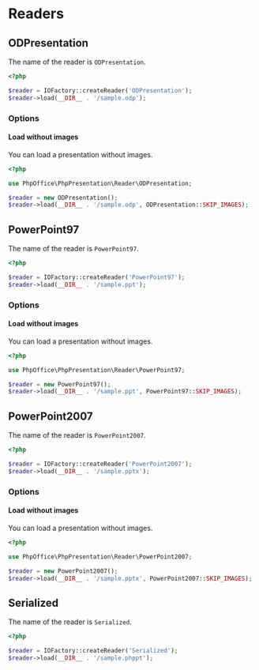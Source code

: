 # Readers

## ODPresentation
The name of the reader is `ODPresentation`.

``` php
<?php

$reader = IOFactory::createReader('ODPresentation');
$reader->load(__DIR__ . '/sample.odp');
```

### Options

#### Load without images

You can load a presentation without images.

``` php
<?php

use PhpOffice\PhpPresentation\Reader\ODPresentation;

$reader = new ODPresentation();
$reader->load(__DIR__ . '/sample.odp', ODPresentation::SKIP_IMAGES);
```

## PowerPoint97
The name of the reader is `PowerPoint97`.

``` php
<?php

$reader = IOFactory::createReader('PowerPoint97');
$reader->load(__DIR__ . '/sample.ppt');
```

### Options

#### Load without images

You can load a presentation without images.

``` php
<?php

use PhpOffice\PhpPresentation\Reader\PowerPoint97;

$reader = new PowerPoint97();
$reader->load(__DIR__ . '/sample.ppt', PowerPoint97::SKIP_IMAGES);
```

## PowerPoint2007
The name of the reader is `PowerPoint2007`.

``` php
<?php

$reader = IOFactory::createReader('PowerPoint2007');
$reader->load(__DIR__ . '/sample.pptx');
```

### Options

#### Load without images

You can load a presentation without images.

``` php
<?php

use PhpOffice\PhpPresentation\Reader\PowerPoint2007;

$reader = new PowerPoint2007();
$reader->load(__DIR__ . '/sample.pptx', PowerPoint2007::SKIP_IMAGES);
```

## Serialized
The name of the reader is `Serialized`.

``` php
<?php

$reader = IOFactory::createReader('Serialized');
$reader->load(__DIR__ . '/sample.phppt');
```
